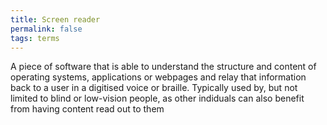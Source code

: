 ```yaml
---
title: Screen reader
permalink: false
tags: terms
---
```

A piece of software that is able to understand the structure and content of operating systems, applications or webpages and relay that information back to a user in a digitised voice or braille. Typically used by, but not limited to blind or low-vision people, as other indiduals can also benefit from having content read out to them